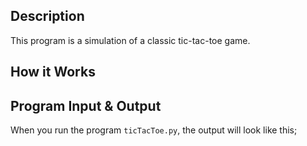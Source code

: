 ## Description

This program is a simulation of a classic tic-tac-toe game.

## How it Works

## Program Input & Output

When you run the program `ticTacToe.py`, the output will look like this;

```
```
